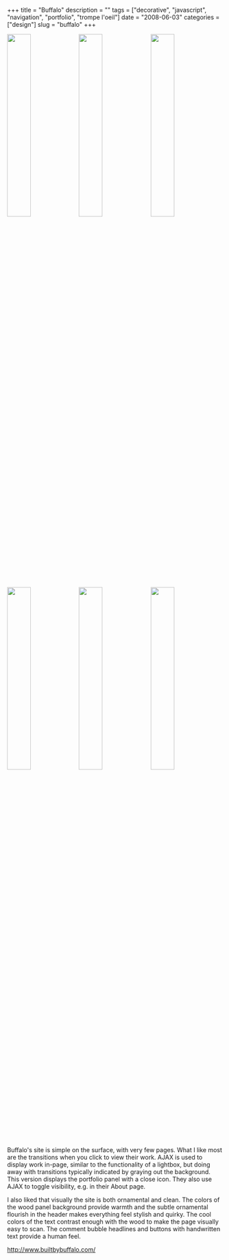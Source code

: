 +++
title = "Buffalo"
description = ""
tags = ["decorative", "javascript", "navigation", "portfolio", "trompe l'oeil"]
date = "2008-06-03"
categories = ["design"]
slug = "buffalo"
+++


<div id="screens-thumbs" class="clearfix mt1-5">
<a href="//konigi.com/media/design/buffalo-1.jpg" class="group" rel="group"><img src="//konigi.com/media/design/buffalo-1.png" alt="" class="thumb" style="width: 33%; max-width: 33%;padding: 0 1px 1px 0" /></a><a href="//konigi.com/media/design/buffalo-2.jpg" class="group" rel="group"><img src="//konigi.com/media/design/buffalo-2.png" alt="" class="thumb" style="width: 33%; max-width: 33%;padding: 0 1px 1px 0" /></a><a href="//konigi.com/media/design/buffalo-3.jpg" class="group" rel="group"><img src="//konigi.com/media/design/buffalo-3.png" alt="" class="thumb" style="width: 33%; max-width: 33%;padding: 0 1px 1px 0" /></a><a href="//konigi.com/media/design/buffalo-4.jpg" class="group" rel="group"><img src="//konigi.com/media/design/buffalo-4.png" alt="" class="thumb" style="width: 33%; max-width: 33%;padding: 0 1px 1px 0" /></a><a href="//konigi.com/media/design/buffalo-5.jpg" class="group" rel="group"><img src="//konigi.com/media/design/buffalo-5.png" alt="" class="thumb" style="width: 33%; max-width: 33%;padding: 0 1px 1px 0" /></a><a href="//konigi.com/media/design/buffalo-6.jpg" class="group" rel="group"><img src="//konigi.com/media/design/buffalo-6.png" alt="" class="thumb" style="width: 33%; max-width: 33%;padding: 0 1px 1px 0" /></a>
</div>   
<p>Buffalo's site is simple on the surface, with very few pages. What I like most are the transitions when you click to view their work. AJAX is used to display work in-page, similar to the functionality of a lightbox, but doing away with transitions typically indicated by graying out the background. This version displays the portfolio panel with a close icon. They also use AJAX to toggle visibility, e.g. in their About page. </p>
<p>I also liked that visually the site is both ornamental and clean. The colors of the wood panel background provide warmth and the subtle ornamental flourish in the header makes everything feel stylish and quirky. The cool colors of the text contrast enough with the wood to make the page visually easy to scan. The comment bubble headlines and buttons with handwritten text provide a human feel.</p>
<p><a href="http://www.builtbybuffalo.com/">http://www.builtbybuffalo.com/</a></p>  
